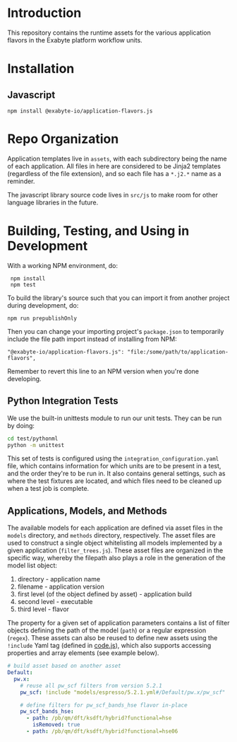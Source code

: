 # Introduction
This repository contains the runtime assets for the various application flavors in the Exabyte platform workflow units.

# Installation
## Javascript
```shell
npm install @exabyte-io/application-flavors.js
```


# Repo Organization
Application templates live in `assets`, with each subdirectory being the name of each application.  All files in here are considered to be Jinja2 templates (regardless of the file extension), and so each file has a `*.j2.*` name as a reminder.

The javascript library source code lives in `src/js` to make room for other language libraries in the future.

# Building, Testing, and Using in Development
With a working NPM environment, do:
```shell
 npm install
 npm test
```

To build the library's source such that you can import it from another project during development, do:
```shell
npm run prepublishOnly
```
Then you can change your importing project's `package.json` to temporarily include the file path import instead of installing from NPM:
```
"@exabyte-io/application-flavors.js": "file:/some/path/to/application-flavors",
```
Remember to revert this line to an NPM version when you're done developing.

## Python Integration Tests

We use the built-in unittests module to run our unit tests. They can be run by doing:

```bash
cd test/pythonml
python -m unittest
```

This set of tests is configured using the `integration_configuration.yaml` file, which contains information for which
units are to be present in a test, and the order they're to be run in. It also contains general settings, such as
where the test fixtures are located, and which files need to be cleaned up when a test job is complete.

## Applications, Models, and Methods
The available models for each application are defined via asset files in the `models` directory,
and `methods` directory, respectively.
The asset files are used to construct a single object whitelisting all models implemented
by a given application (`filter_trees.js`).
These asset files are organized in the specific way, whereby the filepath also plays a role
in the generation of the model list object:
1. directory - application name
2. filename - application version
3. first level (of the object defined by asset) - application build
4. second level - executable
5. third level - flavor

The property for a given set of application parameters contains a list of filter objects
defining the path of the model (`path`) or a regular expression (`regex`).
These assets can also be reused to define new assets using the `!include` Yaml tag
(defined in [code.js](https://github.com/Exabyte-io/code.js)), which also supports
accessing properties and array elements (see example below).
```yaml
# build asset based on another asset
Default:
  pw.x:
    # reuse all pw_scf filters from version 5.2.1
    pw_scf: !include "models/espresso/5.2.1.yml#/Default/pw.x/pw_scf"

    # define filters for pw_scf_bands_hse flavor in-place
    pw_scf_bands_hse:
      - path: /pb/qm/dft/ksdft/hybrid?functional=hse
        isRemoved: true
      - path: /pb/qm/dft/ksdft/hybrid?functional=hse06
```

